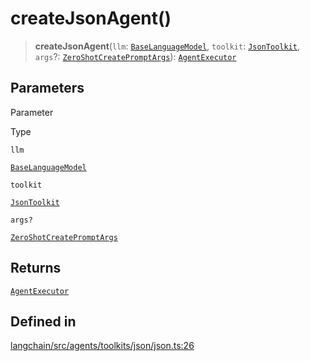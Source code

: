 createJsonAgent()
=================

> **createJsonAgent**(`llm`: [`BaseLanguageModel`](/docs/api/base_language/classes/BaseLanguageModel), `toolkit`: [`JsonToolkit`](/docs/api/agents/classes/JsonToolkit), `args`?: [`ZeroShotCreatePromptArgs`](/docs/api/agents/interfaces/ZeroShotCreatePromptArgs)): [`AgentExecutor`](/docs/api/agents/classes/AgentExecutor)

Parameters[​](#parameters "Direct link to Parameters")
------------------------------------------------------

Parameter

Type

`llm`

[`BaseLanguageModel`](/docs/api/base_language/classes/BaseLanguageModel)

`toolkit`

[`JsonToolkit`](/docs/api/agents/classes/JsonToolkit)

`args?`

[`ZeroShotCreatePromptArgs`](/docs/api/agents/interfaces/ZeroShotCreatePromptArgs)

Returns[​](#returns "Direct link to Returns")
---------------------------------------------

[`AgentExecutor`](/docs/api/agents/classes/AgentExecutor)

Defined in[​](#defined-in "Direct link to Defined in")
------------------------------------------------------

[langchain/src/agents/toolkits/json/json.ts:26](https://github.com/hwchase17/langchainjs/blob/46e1734/langchain/src/agents/toolkits/json/json.ts#L26)